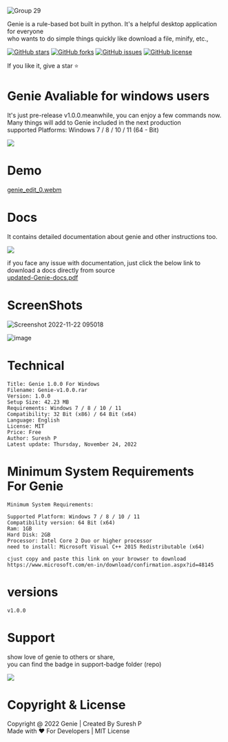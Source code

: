 ![Group 29](https://user-images.githubusercontent.com/112636345/202770767-3d06b5d6-fb0f-4fca-812e-25bc3ac28f96.png)

<p>Genie is a rule-based bot built in python. It's a helpful desktop application for everyone <br> who wants to do simple things quickly like download a file, minify, etc.,</p>

[![GitHub stars](https://img.shields.io/github/stars/sureshpandiyan1/Genie)](https://github.com/sureshpandiyan1/Genie/stargazers)
[![GitHub forks](https://img.shields.io/github/forks/sureshpandiyan1/Genie)](https://github.com/sureshpandiyan1/Genie/network)
[![GitHub issues](https://img.shields.io/github/issues/sureshpandiyan1/Genie)](https://github.com/sureshpandiyan1/Genie/issues)
[![GitHub license](https://img.shields.io/github/license/sureshpandiyan1/Genie)](https://github.com/sureshpandiyan1/Genie)

If you like it, give a star ⭐

# Genie Avaliable for windows users

<p>It's just pre-release v1.0.0.meanwhile,  you can enjoy a few commands now. <br> Many things will add to Genie included in the next production <br> supported Platforms: Windows 7 / 8 / 10 / 11 (64 - Bit)</p>
<a href="https://www.mediafire.com/file/4at3992u3z3a4fx/Genie-v1.0.0.rar/file">
<div>
<img src="https://user-images.githubusercontent.com/112636345/202769156-121565d4-26cb-405e-977d-0bd6209b486f.png">
</div>
<div>
</a>

# Demo

[genie_edit_0.webm](https://user-images.githubusercontent.com/112636345/202772073-33b08c9e-2443-40a6-9542-256647c55033.webm)


# Docs

  <p>It contains detailed documentation about genie and other instructions too.</p>



<a href="https://github.com/sureshpandiyan1/Genie/blob/master/docs/updated-Genie-docs.pdf">
<div>
<img src="https://user-images.githubusercontent.com/112636345/203038988-6ff11da6-f118-42b5-9dbc-cb64b00ff1be.png">
</div>
</a>

<span>if you face any issue with documentation, just click the below  link to download a docs directly from source</span> <br>
<a href="https://www.mediafire.com/file/ds4qnpz7u0t3ofw/updated-Genie-docs.pdf/file" target="_blank">
updated-Genie-docs.pdf
</a>





# ScreenShots

![Screenshot 2022-11-22 095018](https://user-images.githubusercontent.com/112636345/203221518-1bca7872-cdaa-443b-bd26-21ae688dded6.jpg)

![image](https://user-images.githubusercontent.com/112636345/203221601-ccf50ea3-113b-4998-b6b6-627d82e108d8.png)



# Technical
    
    Title: Genie 1.0.0 For Windows
    Filename: Genie-v1.0.0.rar
    Version: 1.0.0
    Setup Size: 42.23 MB
    Requirements: Windows 7 / 8 / 10 / 11
    Compatibility: 32 Bit (x86) / 64 Bit (x64)
    Language: English
    License: MIT
    Price: Free
    Author: Suresh P
    Latest update: Thursday, November 24, 2022
    

# Minimum System Requirements <br> For Genie

    Minimum System Requirements:

    Supported Platform: Windows 7 / 8 / 10 / 11
    Compatibility version: 64 Bit (x64)
    Ram: 1GB
    Hard Disk: 2GB
    Processor: Intel Core 2 Duo or higher processor
    need to install: Microsoft Visual C++ 2015 Redistributable (x64)

    cjust copy and paste this link on your browser to download 
    https://www.microsoft.com/en-in/download/confirmation.aspx?id=48145



# versions

    v1.0.0

# Support

  <p>show love of genie to others or share, <br> you can find the badge in support-badge folder (repo)</p>
<div>
<img src="https://user-images.githubusercontent.com/112636345/202769367-780edaa4-604e-4bdd-873c-08d2925c6897.png">
</div>


# Copyright & License
 
<span>Copyright @ 2022 Genie | Created By Suresh P <br></span> 
<span>Made with ❤️ For Developers | MIT License</span>
